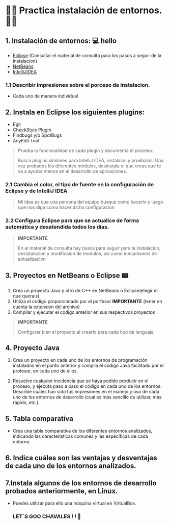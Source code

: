 # 👨‍💻 Practica instalación de entornos. 👩‍💻
## 1. Instalación de entornos: 💻 hello
- [Eclipse](https://www.eclipse.org/downloads/) (Consultar el material de consulta para los pasos a seguir de la instalacion)
- [NetBeans](https://netbeans.apache.org/front/main/index.html)
- [IntelliJIDEA](https://www.jetbrains.com/idea/download/?section=windows)
### 1.1 Describir impresiones sobre el porceso de instalacion.
- Cada uno de manera individual

## 2. Instala en Eclipse los siguientes plugins: 
- Egit
- CheckStyle Plugin
- Findbugs y/o SpotBugs
- AnyEdit Tool

> Prueba la funcionalidad de cada plugin y documenta el
proceso.
>
>Busca plugins similares para IntelliJ IDEA, instálalos y pruébalos. Una vez probados los diferentes módulos, desinstala el que creas que te va a ayudar
menos en el desarrollo de aplicaciones.

### 2.1 Cambia el color, el tipo de fuente en la configuración de Eclipse y de IntelliJ IDEA
> Mi idea es que una persona del equipo busque como hacerlo y luego que nos diga como hacer dicha configuracion
### 2.2 Configura Eclipse para que se actualice de forma automática y desatendida todos los días.

> **IMPORTANTE**
>
> En el material de consulta hay pasos para seguir para la instalacion, desistalacion y modificaion de modulos, asi como mecanismos de actualizacion

## 3. Proyectos en NetBeans o Eclipse  📟
1. Crea un proyecto Java y otro de C++ en NetBeans o Eclipse(elegir el que querais)
2. Utiliza el codigo proporcionado por el porfesor  **IMPORTANTE** (tener en cuenta la extension del archivo)
3. Compilar y ejecutar el codigo anterior en sus respectivos proyectos
 > **IMPORTANTE**
>
> Configurar bien el proyecto al crearlo para cada tipo de lenguaje

## 4. Proyecto Java
1. Crea un proyecto en cada uno de los entornos de programación instalados en el
punto anterior y compila el código Java facilitado por el profesor, en cada uno de
ellos.

2. Resuelve cualquier incidencia que se haya podido producir en el proceso, y
ejecuta paso a paso el código en cada uno de los entornos. Describe cuales han
sido tus impresiones en el manejo y uso de cada uno de los entornos de desarrollo
(cual es más sencillo de utilizar, más rápido, etc.)

## 5. Tabla comparativa
- Crea una tabla comparativa de los diferentes entornos analizados, indicando las
características comunes y las específicas de cada entorno.
## 6. Indica cuáles son las ventajas y desventajas de cada uno de los entornos analizados.

## 7.Instala algunos de los entornos de desarrollo probados anteriormente, en Linux.
- Puedes utilizar para ello una máquina virtual en VirtualBox.
  
  ### LET`S GOO CHAVALES ! ! 🚀 
